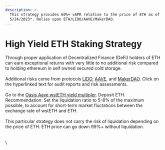 ```yaml
---
description: >-
  This strategy provides 60%+ vAPR relative to the price of ETH as of
  5/24/2023*. Relies upon ETH/LIDO/AAVE/MakerDAO.
---
```


# High Yield ETH Staking Strategy

Through proper application of Decentralized Finance (DeFi) holders of ETH can earn exceptional returns with very little to no additional risk compared to holding ethereum in self owned secured cold storage. \
\
Additional risks come from protocols [LIDO](https://github.com/lidofinance/audits), [AAVE](https://docs.aave.com/risk/), and [MakerDAO](https://security.makerdao.com/). Click on the hyperlinked text for audit reports and risk assessments.  \
\
Go to the [Oasis Aave wstETH yield multipler](https://oasis.app/earn/aave/v3/open/wstETHeth#simulate). Deposit ETH. \
Recommendation: Set the liquidation ratio to 5-8% of the maximum possible, to account for short-term market fluctations between the exchange rate of wstETH and ETH. \
\
This particular strategy does not carry the risk of liquidation depending on the price of ETH. ETH price can go down 99%+ without liquidation. \
\
\
\
